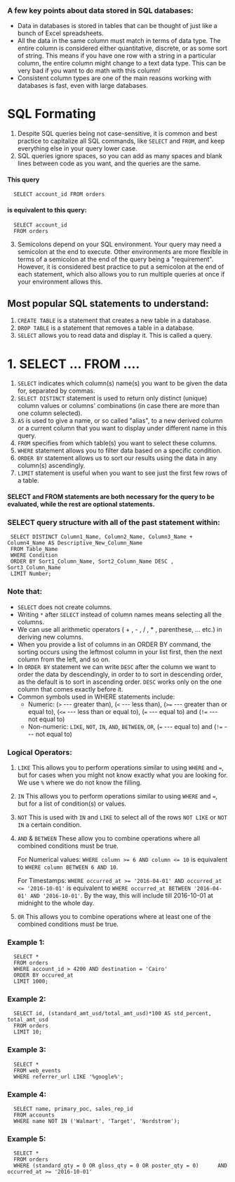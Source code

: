 ### A few key points about data stored in SQL databases:
* Data in databases is stored in tables that can be thought of just like a bunch of Excel spreadsheets.
* All the data in the same column must match in terms of data type. The entire column is considered either quantitative, discrete, or as some sort of string. This means if you have one row with a string in a particular column, the entire column might change to a text data type. This can be very bad if you want to do math with this column!
* Consistent column types are one of the main reasons working with databases is fast, even with large databases.

# SQL Formating
1. Despite SQL queries being not case-sensitive, it is common and best practice to capitalize all SQL commands, like `SELECT` and `FROM`, and keep everything else in your query lower case.
2. SQL queries ignore spaces, so you can add as many spaces and blank lines between code as you want, and the queries are the same.
#### This query
      SELECT account_id FROM orders

#### is equivalent to this query:
      SELECT account_id
      FROM orders

3. Semicolons depend on your SQL environment.
Your query may need a semicolon at the end to execute. Other environments are more flexible in terms of a semicolon at the end of the query being a "requirement". However, it is considered best practice to put a semicolon at the end of each statement, which also allows you to run multiple queries at once if your environment allows this.

## Most popular SQL statements to understand:
1. `CREATE TABLE` is a statement that creates a new table in a database.
2. `DROP TABLE` is a statement that removes a table in a database.
3. `SELECT` allows you to read data and display it. This is called a query.

# 1. SELECT ... FROM ....
1. `SELECT` indicates which column(s) name(s) you want to be given the data for, separated by commas.
2. `SELECT DISTINCT` statement is used to return only distinct (unique) column values or columns' combinations (in case there are more than one column selected).
3. `AS` is used to give a name, or so called "alias", to a new derived column or a current column that you want to display under different name in this query.
4. `FROM` specifies from which table(s) you want to select these columns.
5. `WHERE` statement allows you to filter data based on a specific condition.
6. `ORDER BY` statement allows us to sort our results using the data in any column(s) ascendingly.
7. `LIMIT` statement is useful when you want to see just the first few rows of a table.

#### SELECT and FROM statements are both necessary for the query to be evaluated, while the rest are optional statements.

### SELECT query structure with all of the past statement within:   
     SELECT DISTINCT Column1_Name, Column2_Name, Column3_Name + Column4_Name AS Descriptive_New_Column_Name
     FROM Table_Name
     WHERE Condition
     ORDER BY Sort1_Column_Name, Sort2_Column_Name DESC , Sort3_Column_Name
     LIMIT Number;

### Note that:
* `SELECT` does not create columns.
* Writing `*` after `SELECT` instead of column names means selecting all the columns.
* We can use all arithmetic operators ( + , - , / , * , parenthese, ... etc.) in deriving new columns.
* When you provide a list of columns in an ORDER BY command, the sorting occurs using the leftmost column in your list first, then the next column from the left, and so on.
* In `ORDER BY` statement we can write `DESC` after the column we want to order the data by descendingly, in order to to sort in descending order, as the default is to sort in ascending order. `DESC` works only on the one column that comes exactly before it.
* Common symbols used in WHERE statements include:
  * Numeric: (`>` --- greater than), (`<` --- less than), (`>=` --- greater than or equal to), (`<=` --- less than or equal to), (`=` --- equal to) and (`!=` --- not equal to)
  * Non-numeric: `LIKE`, `NOT`, `IN`, `AND`, `BETWEEN`, `OR`, (`=` --- equal to) and (`!=` --- not equal to)

### Logical Operators:
1. `LIKE` This allows you to perform operations similar to using `WHERE` and `=`, but for cases when you might not know exactly what you are looking for. We use `%` where we do not know the filling. 
2. `IN` This allows you to perform operations similar to using `WHERE` and `=`, but for a list of condition(s) or values.
3. `NOT` This is used with `IN` and `LIKE` to select all of the rows `NOT LIKE` or `NOT IN` a certain condition.
4. `AND` & `BETWEEN` These allow you to combine operations where all combined conditions must be true.

   For Numerical values: `WHERE column >= 6 AND column <= 10` is equivalent to `WHERE column BETWEEN 6 AND 10`.

   For Timestamps: `WHERE occurred_at >= '2016-04-01' AND occurred_at <= '2016-10-01'` is equivalent to `WHERE occurred_at BETWEEN '2016-04-01' AND '2016-10-01'`.
   By the way, this will include till 2016-10-01 at midnight to the whole day.
6. `OR` This allows you to combine operations where at least one of the combined conditions must be true.

### Example 1:   
      SELECT *
      FROM orders
      WHERE account_id > 4200 AND destination = 'Cairo'
      ORDER BY occured_at
      LIMIT 1000;
### Example 2:
      SELECT id, (standard_amt_usd/total_amt_usd)*100 AS std_percent, total_amt_usd
      FROM orders
      LIMIT 10;
### Example 3:
      SELECT *
      FROM web_events
      WHERE referrer_url LIKE '%google%';

### Example 4:
      SELECT name, primary_poc, sales_rep_id
      FROM accounts
      WHERE name NOT IN ('Walmart', 'Target', 'Nordstrom');

### Example 5:
      SELECT *
      FROM orders
      WHERE (standard_qty = 0 OR gloss_qty = 0 OR poster_qty = 0)      AND      occurred_at >= '2016-10-01'
